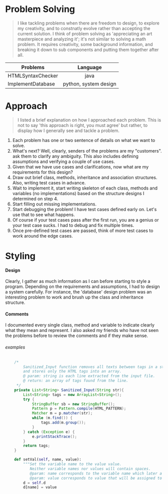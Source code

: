 # Problem Solving
> I like tackling problems when there are freedom to design, to explore my creativity, and to constnatly evolve rather than accepting the current solution. I think of problem solving as 'appreciating an art masterpiece and analyzing it'; it's not similar to solving a math problem. It requires creativity, some background information, and breaking it down to sub components and putting them together after all.

| Problems     | Language           | 
| ------------- |:-------------:| 
| HTMLSyntaxChecker   | java  |
| ImplementDatabase   | python, system design      |

# Approach
> I listed a brief explanation on how I approached each problem. This is not to say 'this approach is right, you must agree' but rather, to display how I generally see and tackle a problem.

1. Each problem has one or two sentence of details on what we want to solve.
2. What's next? Well, clearly, senders of the problems are my "customers". ask them to clarify any ambiguity. This also includes defining assumptions and verifying a couple of use cases.
3. Given that we have use cases and clarifications, now what are my requirements for this design?
4. Draw out brief class, methods, inheritance and association structures. Also, writing test cases in advance.
5. Wait to implement it, start writing skeleton of each class, methods and variables (no implementations) based on the structure designs I determined on step 4.
6. Start filling out missing implementations. 
7. Start debugging the problem! I have test cases defined early on. Let's use that to see what happens.
8. Of course if your test cases pass after the first run, you are a genius or your test case sucks. I had to debug and fix multiple times.
9. Once pre-defined test cases are passed, think of more test cases to work around the edge cases.

# Styling
#### Design
Clearly, I gather as much information as I can before starting to style a program. Depending on the requirements and assumptions, I had to design a system carefully. For instance, the 'database' design problem was an interesting problem to work and brush up the class and inheritance structure.

#### Comments
I documented every single class, method and variable to indicate clearly what they mean and represent. I also asked my friends who have not seen the problems before to review the comments and if they make sense.

###### examples
```java
	/*
	 	Sanitized_Input function removes all texts between tags in a string,
	 	and stores only the HTML tags into an array. 
	 	@ param: string is each line extracted from the input file.
	 	@ return: an array of tags found from the line.
	 */
	private List<String> Sanitized_Input(String str){
		List<String> tags = new ArrayList<String>();
		try {
			StringBuffer sb = new StringBuffer();
			Pattern p = Pattern.compile(HTML_PATTERN);
			Matcher m = p.matcher(str);	
			while (m.find()) {
				tags.add(m.group());
			}
		} catch (Exception e) {
			e.printStackTrace();
		}
		return tags;
	}
```
```python
	def setVal(self, name, value):
		"""Set the variable name to the value value. 
		   Neither variable names nor values will contain spaces.
		   @param: name corresponds to the variable name which later a value is assigned to.
		   @param: value corresponds to value that will be assigned to the name."""
		d = self.d
		d[name] = value
```

